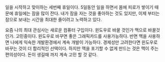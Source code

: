 일을 시작하고 맞이하는 세번째 휴일이다. 5일동안 일을 하면서 몸에 피로가 쌓이기 때문에 휴일에는 잠을 많이 잔다. 내가 잠을 자는 것을 좋아하는 것도 있지만, 이제 부터는 잠으로 보내는 시간을 최대한 줄이려고 노력하고 있다. 

요즘 나의 최대 관심사는 새로운 컴퓨터 구입이다. 윈도우로 바꿀 것인가 맥으로 바꿀것인가. 고민중이다. 윈도우로 바꾸면 좋은 그래픽카드를 사용가능하다. 반면 맥을 사용하면 나에게 익숙한 개발환경에서 계속 개발이 가능하다. 경제성만 고려한다면 윈도우로 바꾸는 것이 더 합리적인 선택이다. 하지만 맥을 포기할 수 없게 만드는 것은 맥이 주는 편의성이다. 돈이 생길때 까지 계속 고민 할 것 같다. 
